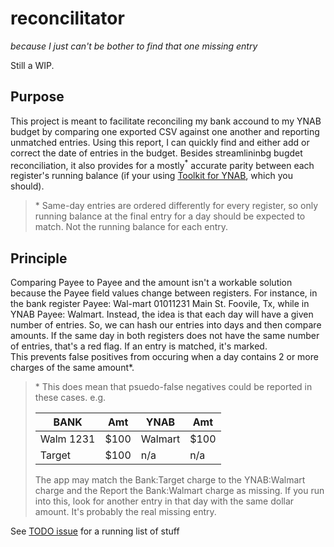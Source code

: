 # reconcilitator
_because I just can't be bother to find that one missing entry_

Still a WIP.

## Purpose

This project is meant to facilitate reconciling my bank accound to my YNAB budget by comparing one exported CSV against one another and
reporting unmatched entries.  Using this report, I can quickly find and either add or correct the date of entries in the budget.
Besides streamlininbg bugdet reconciliation, it also provides for a mostly<sup>*</sup> accurate parity between each 
register's running balance (if your using [Toolkit for YNAB]( https://www.toolkitforynab.com/), which you should).


> \* Same-day entries are ordered differently for every register, so only running balance at the final entry for a day should 
> be expected to match.  Not the running balance for each entry.


## Principle

Comparing Payee to Payee and the amount isn't a workable solution because the Payee field values change between registers.
For instance, in the bank register Payee: Wal-mart 01011231 Main St. Foovile, Tx, while in YNAB Payee: Walmart.  Instead,
the idea is that each day will have a given number of entries.  So, we can hash our entries into days and then compare amounts.
If the same day in both registers does not have the same number of entries, that's a red flag. If an entry is matched, it's marked.  
This prevents false positives from occuring when a day contains 2 or more charges of the same amount*.

> \* This does mean that psuedo-false negatives could be reported in these cases. e.g.
> 
> BANK|Amt|YNAB|Amt
> ----|----|----|----
> Walm 1231|$100|Walmart|$100
> Target| $100 | n/a | n/a
> 
> The app may match the Bank:Target charge to the YNAB:Walmart charge and the Report the Bank:Walmart charge as missing.
> If you run into this, look for another entry in that day with the same dollar amount.  It's probably the real missing entry.

See [TODO issue](https://github.com/copejon/reconcilitator/issues/2) for a running list of stuff
